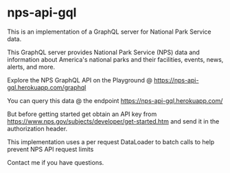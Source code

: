 # nps-api-gql

This is an implementation of a GraphQL server for National Park Service data.

This GraphQL server provides National Park Service (NPS) data and information about America's national parks and their facilities, events, news, alerts, and more. 

Explore the NPS GraphQL API on the Playground @ https://nps-api-gql.herokuapp.com/graphql

You can query this data @ the endpoint https://nps-api-gql.herokuapp.com/

But before getting started get obtain an API key from https://www.nps.gov/subjects/developer/get-started.htm and send it in the authorization header.

This implementation uses a per request DataLoader to batch calls to help prevent NPS API request limits 

Contact me if you have questions.






